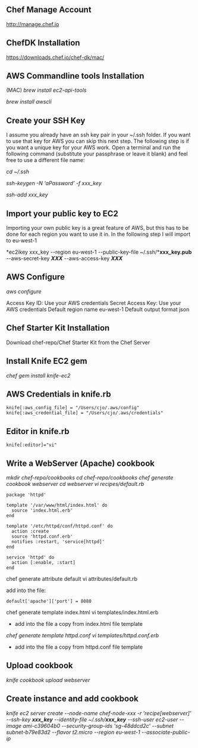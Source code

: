 ## Chef Manage Account

http://manage.chef.io

## ChefDK Installation

https://downloads.chef.io/chef-dk/mac/

## AWS Commandline tools Installation

(MAC)
*brew install ec2-api-tools*

*brew install awscli*

## Create your SSH Key
I assume you already have an ssh key pair in your ~/.ssh folder. If you want to
use that key for AWS you can skip this next step. The following step is if you
want a unique key for your AWS work. Open a terminal and run the following
command (substitute your passphrase or leave it blank) and feel free to use a
different file name:

*cd ~/.ssh*

*ssh-keygen -N ‘aPassword’ -f xxx_key*

*ssh-add xxx_key*

## Import your public key to EC2
Importing your own public key is a great feature of AWS, but this has to be
done for each region you want to use it in. In the following step I will import
to eu-west-1

*ec2ikey xxx_key --region eu-west-1 --public-key-file ~/.ssh/***xxx_key.pub** --aws-secret-key ***XXX*** --aws-access-key ***XXX***

## AWS Configure

*aws configure*

Access Key ID:
Use your AWS credentials
Secret Access Key:
Use your AWS credentials
Default region name
eu-west-1
Default output format
json

## Chef Starter Kit Installation

Download chef-repo/Chef Starter Kit from the Chef Server

## Install Knife EC2 gem

*chef gem install knife-ec2*

## AWS Credentials in knife.rb
```
knife[:aws_config_file] = "/Users/cjo/.aws/config"
knife[:aws_credential_file] = "/Users/cjo/.aws/credentials"
```
## Editor in knife.rb
```
knife[:editor]="vi"
```
## Write a WebServer (Apache) cookbook

*mkdir chef-repo/cookbooks*
*cd chef-repo/cookbooks*
*chef generate cookbook webserver*
*cd webserver*
*vi recipes/default.rb*

```
package 'httpd'

template '/var/www/html/index.html' do
  source 'index.html.erb'
end

template '/etc/httpd/conf/httpd.conf' do
  action :create
  source 'httpd.conf.erb'
  notifies :restart, 'service[httpd]'
end

service 'httpd' do
  action [:enable, :start]
end
```
chef generate attribute default
vi attributes/default.rb

add into the file:
```
default['apache']['port'] = 8080
```
chef generate template index.html
vi templates/index.html.erb

* add into the file a copy from index.html file template

*chef generate template httpd.conf*
*vi templates/httpd.conf.erb*

* add into the file a copy from httpd.conf file template

## Upload cookbook

*knife cookbook upload webserver*

## Create instance and add cookbook

*knife ec2 server create --node-name chef-node-xxx -r 'recipe[webserver]' --ssh-key ***xxx_key*** --identity-file ~/.ssh/***xxx_key*** --ssh-user ec2-user --image ami-c39604b0 --security-group-ids 'sg-48ddcd2c' --subnet subnet-b79e83d2 --flavor t2.micro --region eu-west-1 --associate-public-ip*
